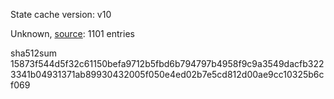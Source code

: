 State cache version: v10

Unknown, [source](https://dxvkcachehost.codepotatoes.de): 1101 entries

sha512sum 15873f544d5f32c61150befa9712b5fbd6b794797b4958f9c9a3549dacfb3223341b04931371ab89930432005f050e4ed02b7e5cd812d00ae9cc10325b6cf069
